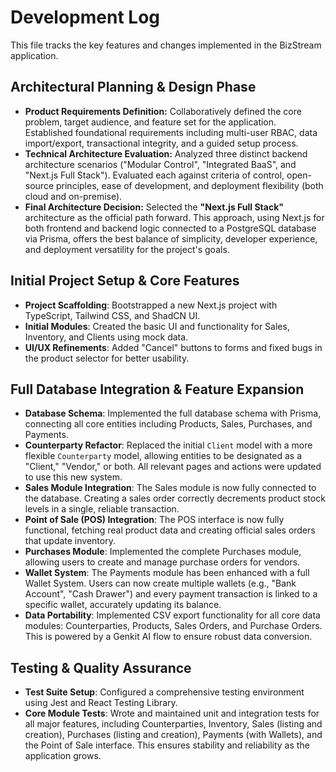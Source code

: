 # Development Log

This file tracks the key features and changes implemented in the BizStream application.

## Architectural Planning & Design Phase

- **Product Requirements Definition:** Collaboratively defined the core problem, target audience, and feature set for the application. Established foundational requirements including multi-user RBAC, data import/export, transactional integrity, and a guided setup process.
- **Technical Architecture Evaluation:** Analyzed three distinct backend architecture scenarios ("Modular Control", "Integrated BaaS", and "Next.js Full Stack"). Evaluated each against criteria of control, open-source principles, ease of development, and deployment flexibility (both cloud and on-premise).
- **Final Architecture Decision:** Selected the **"Next.js Full Stack"** architecture as the official path forward. This approach, using Next.js for both frontend and backend logic connected to a PostgreSQL database via Prisma, offers the best balance of simplicity, developer experience, and deployment versatility for the project's goals.

## Initial Project Setup & Core Features

- **Project Scaffolding**: Bootstrapped a new Next.js project with TypeScript, Tailwind CSS, and ShadCN UI.
- **Initial Modules**: Created the basic UI and functionality for Sales, Inventory, and Clients using mock data.
- **UI/UX Refinements**: Added "Cancel" buttons to forms and fixed bugs in the product selector for better usability.

## Full Database Integration & Feature Expansion

- **Database Schema**: Implemented the full database schema with Prisma, connecting all core entities including Products, Sales, Purchases, and Payments.
- **Counterparty Refactor**: Replaced the initial `Client` model with a more flexible `Counterparty` model, allowing entities to be designated as a "Client," "Vendor," or both. All relevant pages and actions were updated to use this new system.
- **Sales Module Integration**: The Sales module is now fully connected to the database. Creating a sales order correctly decrements product stock levels in a single, reliable transaction.
- **Point of Sale (POS) Integration**: The POS interface is now fully functional, fetching real product data and creating official sales orders that update inventory.
- **Purchases Module**: Implemented the complete Purchases module, allowing users to create and manage purchase orders for vendors.
- **Wallet System**: The Payments module has been enhanced with a full Wallet System. Users can now create multiple wallets (e.g., "Bank Account", "Cash Drawer") and every payment transaction is linked to a specific wallet, accurately updating its balance.
- **Data Portability**: Implemented CSV export functionality for all core data modules: Counterparties, Products, Sales Orders, and Purchase Orders. This is powered by a Genkit AI flow to ensure robust data conversion.

## Testing & Quality Assurance

- **Test Suite Setup**: Configured a comprehensive testing environment using Jest and React Testing Library.
- **Core Module Tests**: Wrote and maintained unit and integration tests for all major features, including Counterparties, Inventory, Sales (listing and creation), Purchases (listing and creation), Payments (with Wallets), and the Point of Sale interface. This ensures stability and reliability as the application grows.
